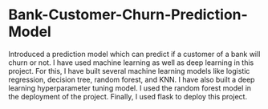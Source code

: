 # Bank-Customer-Churn-Prediction-Model

Introduced a prediction model which can predict if a customer of a bank will churn or not. I have used machine learning as well as deep learning in this project. For this, I have built several machine learning models like logistic regression, decision tree, random forest, and KNN. I have also built a deep learning hyperparameter tuning model. I used the random forest model in the deployment of the project. Finally, I used flask to deploy this project.


